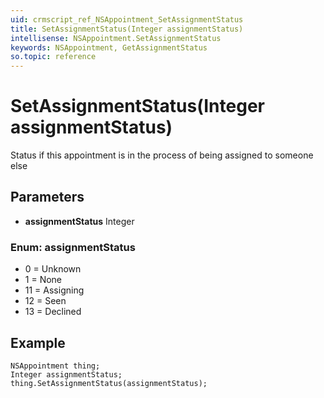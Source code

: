 ```yaml
---
uid: crmscript_ref_NSAppointment_SetAssignmentStatus
title: SetAssignmentStatus(Integer assignmentStatus)
intellisense: NSAppointment.SetAssignmentStatus
keywords: NSAppointment, GetAssignmentStatus
so.topic: reference
---
```


# SetAssignmentStatus(Integer assignmentStatus)

Status if this appointment is in the process of being assigned to someone else

## Parameters

* **assignmentStatus** Integer

### Enum: assignmentStatus

* 0 = Unknown
* 1 = None
* 11 = Assigning
* 12 = Seen
* 13 = Declined

## Example

```crmscript
NSAppointment thing;
Integer assignmentStatus;
thing.SetAssignmentStatus(assignmentStatus);
```
